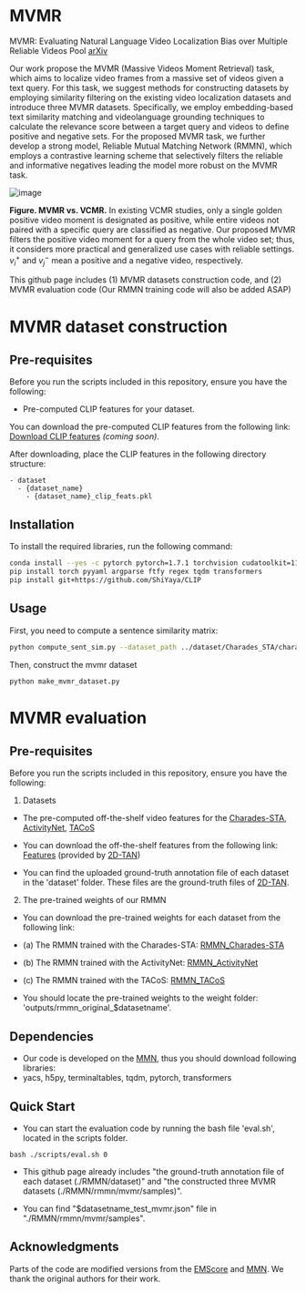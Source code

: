 # MVMR
MVMR: Evaluating Natural Language Video Localization Bias over Multiple Reliable Videos Pool [arXiv](https://arxiv.org/pdf/2309.16701v1.pdf)

Our work propose the MVMR (Massive Videos Moment Retrieval) task, which aims to localize video frames from a massive set of videos given a text query.
For this task, we suggest methods for constructing datasets by employing similarity filtering on the existing video localization datasets and introduce three MVMR datasets.
Specifically, we employ embedding-based text similarity matching and videolanguage grounding techniques to calculate the relevance score between a target query and videos to define positive and negative sets.
For the proposed MVMR task, we further develop a strong model, Reliable Mutual Matching Network (RMMN), which employs a contrastive learning scheme that selectively filters the reliable and informative negatives leading the model more robust on the MVMR task.


![image](https://github.com/yny0506/MVMR/assets/107698204/e3c7bde6-e79d-4a24-b9dd-d9456fecde14)


**Figure. MVMR vs. VCMR.** In existing VCMR studies, only a single golden positive video moment is designated as positive, while entire videos not paired with a specific query are classified as negative.
Our proposed MVMR filters the positive video moment for a query from the whole video set; thus, it considers more practical and generalized use cases with reliable settings.
$`v^{+}_{i}`$ and $`v^{-}_{j}`$ mean a positive and a negative video, respectively.


This github page includes (1) MVMR datasets construction code, and (2) MVMR evaluation code (Our RMMN training code will also be added ASAP)



# MVMR dataset construction

## Pre-requisites

Before you run the scripts included in this repository, ensure you have the following:

- Pre-computed CLIP features for your dataset.

You can download the pre-computed CLIP features from the following link: [Download CLIP features](#) *(coming soon)*.

After downloading, place the CLIP features in the following directory structure:

```plaintext
- dataset
  - {dataset_name}
    - {dataset_name}_clip_feats.pkl
```

## Installation

To install the required libraries, run the following command:

```bash
conda install --yes -c pytorch pytorch=1.7.1 torchvision cudatoolkit=11.0
pip install torch pyyaml argparse ftfy regex tqdm transformers
pip install git+https://github.com/ShiYaya/CLIP
```

## Usage

First, you need to compute a sentence similarity matrix:
```bash
python compute_sent_sim.py --dataset_path ../dataset/Charades_STA/charades_test.json --dataset_name Charades_STA
```

Then, construct the mvmr dataset
```bash
python make_mvmr_dataset.py
```


# MVMR evaluation

## Pre-requisites

Before you run the scripts included in this repository, ensure you have the following:

1) Datasets
 - The pre-computed off-the-shelf video features for the [Charades-STA](https://prior.allenai.org/projects/charades), [ActivityNet](http://activity-net.org/download.html), [TACoS](https://www.mpi-inf.mpg.de/departments/computer-vision-and-machine-learning/research/vision-and-language/tacos-multi-level-corpus)

 - You can download the off-the-shelf features from the following link: [Features](https://rochester.app.box.com/s/8znalh6y5e82oml2lr7to8s6ntab6mav) (provided by [2D-TAN](https://github.com/microsoft/2D-TAN))

 - You can find the uploaded ground-truth annotation file of each dataset in the 'dataset' folder. These files are the ground-truth files of [2D-TAN](https://github.com/microsoft/2D-TAN).

2) The pre-trained weights of our RMMN
 - You can download the pre-trained weights for each dataset from the following link:
   
 - (a) The RMMN trained with the Charades-STA: [RMMN_Charades-STA](http://milabfile.snu.ac.kr:16000/detecting-incongruity/pretrained_weights/best_charades_rmmn.pth)

 - (b) The RMMN trained with the ActivityNet: [RMMN_ActivityNet](http://milabfile.snu.ac.kr:16000/detecting-incongruity/pretrained_weights/best_tacos_rmmn.pth)
 
 - (c) The RMMN trained with the TACoS: [RMMN_TACoS](http://milabfile.snu.ac.kr:16000/detecting-incongruity/pretrained_weights/best_activitynet_rmmn.pth)

 - You should locate the pre-trained weights to the weight folder: 'outputs/rmmn_original_$datasetname'.

## Dependencies
 - Our code is developed on the [MMN](https://github.com/MCG-NJU/MMN.git), thus you should download following libraries:
 - yacs, h5py, terminaltables, tqdm, pytorch, transformers 


## Quick Start
 - You can start the evaluation code by running the bash file 'eval.sh', located in the scripts folder.

```
bash ./scripts/eval.sh 0
```

 - This github page already includes "the ground-truth annotation file of each dataset (./RMMN/dataset)" and "the constructed three MVMR datasets (./RMMN/rmmn/mvmr/samples)".

 - You can find "$datasetname_test_mvmr.json" file in "./RMMN/rmmn/mvmr/samples".


## Acknowledgments
Parts of the code are modified versions from the [EMScore](https://github.com/ShiYaya/emscore) and [MMN](https://github.com/MCG-NJU/MMN.git). We thank the original authors for their work.








